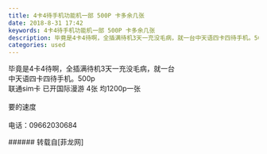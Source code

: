 ```yaml
---
title: 4卡4待手机功能机一部 500P 卡多余几张
date: 2018-8-31 17:42
keywords: 4卡4待手机功能机一部 500P 卡多余几张
description: 毕竟是4卡4待啊，全插满待机3天一充没毛病，就一台中天语四卡四待手机。500p联通sim卡 已开国际漫游 4张 均1200p一张要的速度电话：09662030684
categories: used
---
```

<td class="t_f" id="postmessage_1708577">

毕竟是4卡4待啊，全插满待机3天一充没毛病，就一台<br/>
中天语四卡四待手机。500p<br/>
联通sim卡 已开国际漫游 4张 均1200p一张<br/>
<br/>
要的速度<br/>
<br/>
电话：09662030684<br/>
</td>
###### 转载自[菲龙网]